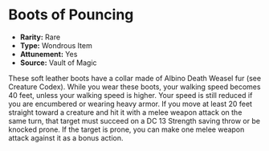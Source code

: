 # Boots of Pouncing

- **Rarity:** Rare
- **Type:** Wondrous Item
- **Attunement:** Yes
- **Source:** Vault of Magic

These soft leather boots have a collar made of Albino Death Weasel fur (see Creature Codex). While you wear these boots, your walking speed becomes 40 feet, unless your walking speed is higher. Your speed is still reduced if you are encumbered or wearing heavy armor. If you move at least 20 feet straight toward a creature and hit it with a melee weapon attack on the same turn, that target must succeed on a DC 13 Strength saving throw or be knocked prone. If the target is prone, you can make one melee weapon attack against it as a bonus action.
